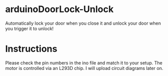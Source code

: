 # arduinoDoorLock-Unlock
Automatically lock your door when you close it and unlock your door when you trigger it to unlock!

# Instructions
Please check the pin numbers in the ino file and match it to your setup. The motor is controlled via an L293D chip. I will upload circuit diagrams later on.
